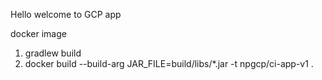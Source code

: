 Hello welcome to GCP app

docker image 
1) gradlew build
2) docker build --build-arg JAR_FILE=build/libs/*.jar -t npgcp/ci-app-v1 .



